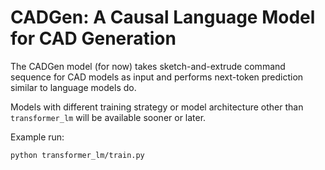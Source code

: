 # CADGen: A Causal Language Model for CAD Generation
The CADGen model (for now) takes sketch-and-extrude command sequence for CAD models as input and performs next-token prediction similar to language models do.

Models with different training strategy or model architecture other than `transformer_lm` will be available sooner or later.

Example run:
```bash
python transformer_lm/train.py
```

